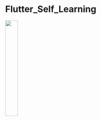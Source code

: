 # Flutter_Self_Learning

<img src="https://github.com/user-attachments/assets/3123b996-3c1f-47ad-a084-525184713fca" align="left" height="28%" width="28%" >
